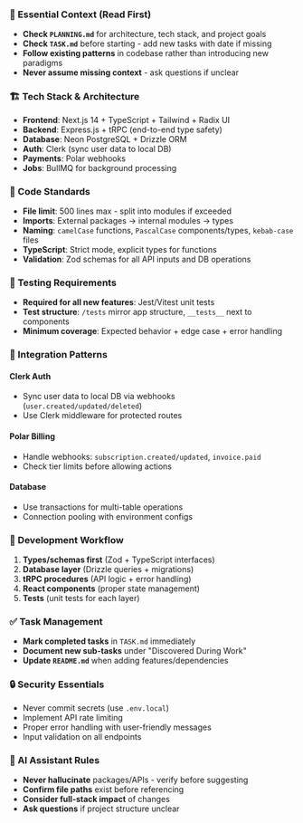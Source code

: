 ### 🎯 Essential Context (Read First)
- **Check `PLANNING.md`** for architecture, tech stack, and project goals
- **Check `TASK.md`** before starting - add new tasks with date if missing
- **Follow existing patterns** in codebase rather than introducing new paradigms
- **Never assume missing context** - ask questions if unclear

### 🏗️ Tech Stack & Architecture
- **Frontend**: Next.js 14 + TypeScript + Tailwind + Radix UI
- **Backend**: Express.js + tRPC (end-to-end type safety)
- **Database**: Neon PostgreSQL + Drizzle ORM
- **Auth**: Clerk (sync user data to local DB)
- **Payments**: Polar webhooks
- **Jobs**: BullMQ for background processing

### 📁 Code Standards
- **File limit**: 500 lines max - split into modules if exceeded
- **Imports**: External packages → internal modules → types
- **Naming**: `camelCase` functions, `PascalCase` components/types, `kebab-case` files
- **TypeScript**: Strict mode, explicit types for functions
- **Validation**: Zod schemas for all API inputs and DB operations

### 🧪 Testing Requirements
- **Required for all new features**: Jest/Vitest unit tests
- **Test structure**: `/tests` mirror app structure, `__tests__` next to components
- **Minimum coverage**: Expected behavior + edge case + error handling

### 🔌 Integration Patterns
#### Clerk Auth
- Sync user data to local DB via webhooks (`user.created/updated/deleted`)
- Use Clerk middleware for protected routes

#### Polar Billing
- Handle webhooks: `subscription.created/updated`, `invoice.paid`
- Check tier limits before allowing actions

#### Database
- Use transactions for multi-table operations
- Connection pooling with environment configs

### 🚀 Development Workflow
1. **Types/schemas first** (Zod + TypeScript interfaces)
2. **Database layer** (Drizzle queries + migrations)
3. **tRPC procedures** (API logic + error handling) 
4. **React components** (proper state management)
5. **Tests** (unit tests for each layer)

### ✅ Task Management
- **Mark completed tasks** in `TASK.md` immediately
- **Document new sub-tasks** under "Discovered During Work"
- **Update `README.md`** when adding features/dependencies

### 🔒 Security Essentials
- Never commit secrets (use `.env.local`)
- Implement API rate limiting
- Proper error handling with user-friendly messages
- Input validation on all endpoints

### 🧠 AI Assistant Rules
- **Never hallucinate** packages/APIs - verify before suggesting
- **Confirm file paths** exist before referencing
- **Consider full-stack impact** of changes
- **Ask questions** if project structure unclear